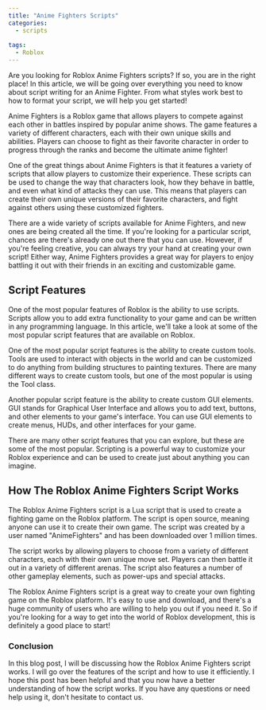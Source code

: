 ```yaml
---
title: "Anime Fighters Scripts"
categories:
  - scripts
  
tags:
  - Roblox
---
```


Are you looking for Roblox Anime Fighters scripts? If so, you are in the right place! In this article, we will be going over everything you need to know about script writing for an Anime Fighter. From what styles work best to how to format your script, we will help you get started!

Anime Fighters is a Roblox game that allows players to compete against each other in battles inspired by popular anime shows. The game features a variety of different characters, each with their own unique skills and abilities. Players can choose to fight as their favorite character in order to progress through the ranks and become the ultimate anime fighter!

One of the great things about Anime Fighters is that it features a variety of scripts that allow players to customize their experience. These scripts can be used to change the way that characters look, how they behave in battle, and even what kind of attacks they can use. This means that players can create their own unique versions of their favorite characters, and fight against others using these customized fighters.

There are a wide variety of scripts available for Anime Fighters, and new ones are being created all the time. If you're looking for a particular script, chances are there's already one out there that you can use. However, if you're feeling creative, you can always try your hand at creating your own script! Either way, Anime Fighters provides a great way for players to enjoy battling it out with their friends in an exciting and customizable game.


## Script Features

One of the most popular features of Roblox is the ability to use scripts. Scripts allow you to add extra functionality to your game and can be written in any programming language. In this article, we'll take a look at some of the most popular script features that are available on Roblox.

One of the most popular script features is the ability to create custom tools. Tools are used to interact with objects in the world and can be customized to do anything from building structures to painting textures. There are many different ways to create custom tools, but one of the most popular is using the Tool class.

Another popular script feature is the ability to create custom GUI elements. GUI stands for Graphical User Interface and allows you to add text, buttons, and other elements to your game's interface. You can use GUI elements to create menus, HUDs, and other interfaces for your game.

There are many other script features that you can explore, but these are some of the most popular. Scripting is a powerful way to customize your Roblox experience and can be used to create just about anything you can imagine.


## How The Roblox Anime Fighters Script Works

The Roblox Anime Fighters script is a Lua script that is used to create a fighting game on the Roblox platform. The script is open source, meaning anyone can use it to create their own game. The script was created by a user named "AnimeFighters" and has been downloaded over 1 million times. 

The script works by allowing players to choose from a variety of different characters, each with their own unique move set. Players can then battle it out in a variety of different arenas. The script also features a number of other gameplay elements, such as power-ups and special attacks. 

The Roblox Anime Fighters script is a great way to create your own fighting game on the Roblox platform. It's easy to use and download, and there's a huge community of users who are willing to help you out if you need it. So if you're looking for a way to get into the world of Roblox development, this is definitely a good place to start!

### Conclusion

In this blog post, I will be discussing how the Roblox Anime Fighters script works. I will go over the features of the script and how to use it efficiently. I hope this post has been helpful and that you now have a better understanding of how the script works. If you have any questions or need help using it, don't hesitate to contact us.
